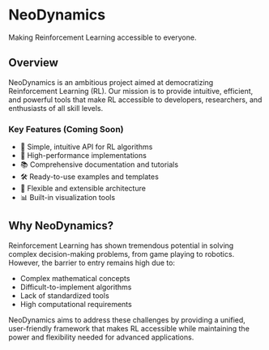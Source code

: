 # NeoDynamics

Making Reinforcement Learning accessible to everyone.

## Overview

NeoDynamics is an ambitious project aimed at democratizing Reinforcement Learning (RL). Our mission is to provide intuitive, efficient, and powerful tools that make RL accessible to developers, researchers, and enthusiasts of all skill levels.

### Key Features (Coming Soon)
- 🎯 Simple, intuitive API for RL algorithms
- 🚀 High-performance implementations
- 📚 Comprehensive documentation and tutorials
- 🛠️ Ready-to-use examples and templates
- 🔧 Flexible and extensible architecture
- 📊 Built-in visualization tools

## Why NeoDynamics?

Reinforcement Learning has shown tremendous potential in solving complex decision-making problems, from game playing to robotics. However, the barrier to entry remains high due to:
- Complex mathematical concepts
- Difficult-to-implement algorithms
- Lack of standardized tools
- High computational requirements

NeoDynamics aims to address these challenges by providing a unified, user-friendly framework that makes RL accessible while maintaining the power and flexibility needed for advanced applications.